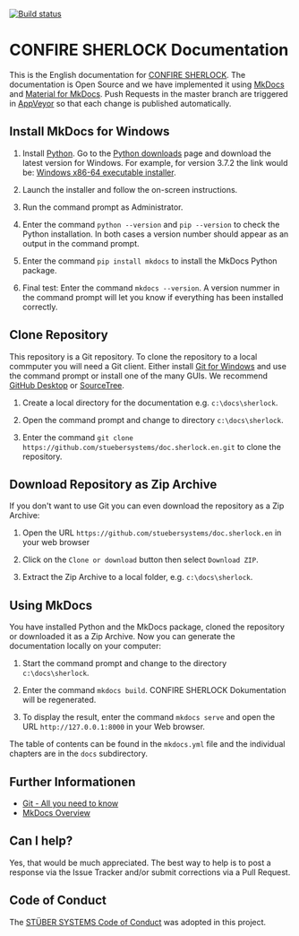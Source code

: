 [![Build status](https://ci.appveyor.com/api/projects/status/t0s34bkrdwvc9ouh?svg=true)](https://ci.appveyor.com/project/stueber/doc-sherlock-en)

# CONFIRE SHERLOCK Documentation

This is the English documentation for [CONFIRE SHERLOCK](https://sherlock.stueber.co.uk). The documentation is Open Source and we have implemented it using [MkDocs](https://www.mkdocs.org) and [Material for MkDocs](https://squidfunk.github.io/mkdocs-material). Push Requests in the master branch are triggered in [AppVeyor](https://www.appveyor.com) so that each change is published automatically.

## Install MkDocs for Windows

1. Install [Python](https://www.python.org). Go to the [Python downloads](https://www.python.org/downloads/) page and download the latest version for Windows. For example, for version 3.7.2 the link would be: [Windows x86-64 executable installer](https://www.python.org/ftp/python/3.7.2/python-3.7.2-amd64.exe).

2. Launch the installer and follow the on-screen instructions.

3. Run the command prompt as Administrator.

4. Enter the command `python --version` and `pip --version` to check the Python installation. In both cases a version number should appear as an output in the command prompt.

5. Enter the command `pip install mkdocs` to install the MkDocs Python package.

6. Final test: Enter the command `mkdocs --version`. A version nummer in the command prompt will let you know if everything has been installed correctly.

## Clone Repository

This repository is a Git repository. To clone the repository to a local commputer you will need a Git client. Either install [Git for Windows](https://gitforwindows.org/) and use the command prompt or install one of the many GUIs. We recommend [GitHub Desktop](https://desktop.github.com) or [SourceTree](https://www.sourcetreeapp.com).

1. Create a local directory for the documentation e.g. `c:\docs\sherlock`.

2. Open the command prompt and change to directory `c:\docs\sherlock`.

3. Enter the command `git clone https://github.com/stuebersystems/doc.sherlock.en.git` to clone the repository.

## Download Repository as Zip Archive

If you don't want to use Git you can even download the repository as a Zip Archive:

1. Open the URL `https://github.com/stuebersystems/doc.sherlock.en` in your web browser

2. Click on the `Clone or download` button then select `Download ZIP`.

3. Extract the Zip Archive to a local folder, e.g. `c:\docs\sherlock`.

##  Using MkDocs

You have installed Python and the MkDocs package, cloned the repository or downloaded it as a Zip Archive. Now you can generate the documentation locally on your computer:

1. Start the command prompt and change to the directory `c:\docs\sherlock`.

2. Enter the command `mkdocs build`. CONFIRE SHERLOCK Dokumentation will be regenerated.

3. To display the result, enter the command `mkdocs serve` and open the URL `http://127.0.0.1:8000` in your Web browser.

The table of contents can be found in the `mkdocs.yml` file and the individual chapters are in the `docs` subdirectory. 

## Further Informationen

+ [Git - All you need to know](https://git-scm.com/book/en/v2)
+ [MkDocs Overview](https://www.mkdocs.org/#overview)

## Can I help?

Yes, that would be much appreciated. The best way to help is to post a response via the Issue Tracker and/or submit corrections via a Pull Request.

## Code of Conduct

The [STÜBER SYSTEMS Code of Conduct](https://www.stueber.co.uk/code-of-conduct.php) was adopted in this project.
